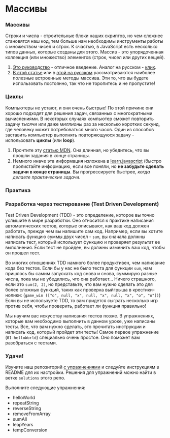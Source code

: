 # Массивы

### Массивы

Строки и числа - строительные блоки наших скриптов, но чем сложнее становятся наш код, тем больше нам необходимы инструменты работы с множеством чисел и строк. К счастью, в JavaScript есть несколько типов данных, которые созданы для этого. Массив - это упорядоченная коллекция (или множество) элементов (строк, чисел или других вещей).

1. [Это руководство](https://www.w3schools.com/js/js_arrays.asp) - отличное введение. Аналог на русском - [клик](https://learn.javascript.ru/array).
2. [В этой статье](https://www.w3schools.com/js/js_array_methods.asp) или в [этой на русском](https://learn.javascript.ru/array-methods) рассматриваются наиболее полезные встроенные методы массива. Эти то, что вы будете использовать постоянно, так что не торопитесь и не пропустите!

### Циклы

Компьютеры не устают, и они очень быстрые! По этой причине они хорошо подходят для решения задач, связанных с многократными вычислениями. В некоторых случаях компьютер сможет повторить задачу _тысячи_ или даже _миллионы_ раз за несколько коротких секунд, где человеку может потребоваться много часов. Один из способов заставить компьютер выполнять повторяющуюся задачу - использовать **циклы** (или **loop**).

1. Прочтите эту [статью MDN](https://developer.mozilla.org/ru/docs/Learn/JavaScript/Building_blocks/Looping_code). Она длинная, но убедитесь, что вы прошли задания в конце страницы.
2. Немного иначе эта информация изложена в [learn.javascript](https://learn.javascript.ru/while-for) (быстро пролистайте информацию, если все поняли, но **не забудьте сделать задачи в конце страницы**. Вы прогрессируете быстрее, _когда делаете практические задачи_.

### Практика

### Разработка через тестирование (Test Driven Development)

Test Driven Development (TDD) - это определение, которое вы точно услышите в мире разработки. Оно относится к практике написания автоматических тестов, которые описывают, как ваш код должен работать, прежде чем вы напишите сам код. Например, если вы хотите написать функцию суммы двух чисел - `sum`, вы сначала должны написать тест, который использует функцию и проверяет результат ее выполнения. Если тест не пройден, вы должны изменить ваш код, чтобы он прошел тест.

Во многих отношениях TDD намного более продуктивен, чем написание кода без тестов. Если бы у нас не было теста для функции `sum`, нам пришлось бы самим запускать код снова и снова, суммирую разные числа, пока мы не убедились, что она работает... Ничего страшного, если это `sum(2, 2)`, но представьте, что вам нужно сделать это для более сложных функций, таких как проверка выйгрыша в крестики-нолики: (`game_win (["o", null, "x", null, "x", null, "x", "o", "o"])`) Если вы не используете TDD, то вам придется сыграть несколько игр против себя, чтобы проверить, работает ли функция правильно!

Мы научим вас искусству написания тестов позже. В упражнениях, которые вам необходимо выполнить в данном уроке, уже написаны тесты. Все, что вам нужно сделать, это прочитать инструкции и написать код, который пройдет эти тесты! Самое первое упражнение (`01-helloWorld`) специально очень простое. Оно поможет вам разобраться с тестами.

### Удачи!

Изучите наш репозиторий [с упражнениями](https://github.com/TheOdinProject/javascript-exercises) и следуйте инструкциям в README для их настройки. Решения для упражнений можно найти в ветке `solutions` этого репо.

Выполните следующие упражнения:

- helloWorld
- repeatString
- reverseString
- removeFromArray
- sumAll
- leapYears
- tempConversion
